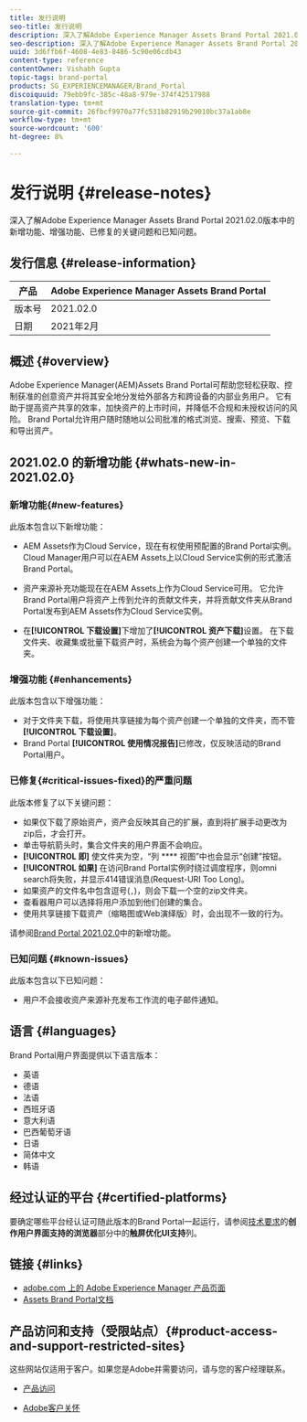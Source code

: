 ```yaml
---
title: 发行说明
seo-title: 发行说明
description: 深入了解Adobe Experience Manager Assets Brand Portal 2021.02.0版本中的功能、增强功能、已修复的关键问题和已知问题。
seo-description: 深入了解Adobe Experience Manager Assets Brand Portal 2021.02.0版本中的增强功能、已修复的关键问题和已知问题。
uuid: 3d6ffb6f-4608-4e83-8486-5c90e06cdb43
content-type: reference
contentOwner: Vishabh Gupta
topic-tags: brand-portal
products: SG_EXPERIENCEMANAGER/Brand_Portal
discoiquuid: 79ebb9fc-385c-48a8-979e-374f42517988
translation-type: tm+mt
source-git-commit: 26fbcf9970a77fc531b82919b29010bc37a1ab8e
workflow-type: tm+mt
source-wordcount: '600'
ht-degree: 8%

---
```



# 发行说明 {#release-notes}

深入了解Adobe Experience Manager Assets Brand Portal 2021.02.0版本中的新增功能、增强功能、已修复的关键问题和已知问题。

## 发行信息 {#release-information}

| 产品 | Adobe Experience Manager Assets Brand Portal |
|---|---|
| 版本号 | 2021.02.0 |
| 日期 | 2021年2月 |

## 概述 {#overview}

Adobe Experience Manager(AEM)Assets Brand Portal可帮助您轻松获取、控制获准的创意资产并将其安全地分发给外部各方和跨设备的内部业务用户。 它有助于提高资产共享的效率，加快资产的上市时间，并降低不合规和未授权访问的风险。 Brand Portal允许用户随时随地以公司批准的格式浏览、搜索、预览、下载和导出资产。

## 2021.02.0 的新增功能 {#whats-new-in-2021.02.0}

### 新增功能{#new-features}

此版本包含以下新增功能：

* AEM Assets作为Cloud Service，现在有权使用预配置的Brand Portal实例。 Cloud Manager用户可以在AEM Assets上以Cloud Service实例的形式激活Brand Portal。

* 资产来源补充功能现在在AEM Assets上作为Cloud Service可用。 它允许Brand Portal用户将资产上传到允许的贡献文件夹，并将贡献文件夹从Brand Portal发布到AEM Assets作为Cloud Service实例。

* 在&#x200B;**[!UICONTROL 下载设置]**&#x200B;下增加了&#x200B;**[!UICONTROL 资产下载]**&#x200B;设置。 在下载文件夹、收藏集或批量下载资产时，系统会为每个资产创建一个单独的文件夹。

<!-- 
* The **[!UICONTROL Download]** dialog is revamped in a list view with additional options to exclude the renditions which are not required, apply the same set of rules for similar asset types, and download the selected asset renditions. See [steps to download assets from Brand Portal](https://docs.adobe.com/content/help/en/experience-manager-brand-portal/using/download/brand-portal-download-assets.html#download-assets).
-->

<!--
* The new **[!UICONTROL Download]** dialog now appears with all the renditions of the selected assets or folders containing assets in a list view, wherein the Brand Portal users can apply same set of renditions for similar asset types and download the selected asset renditions. 
-->

<!-- 
* Navigation to the **[!UICONTROL Files]**, **[!UICONTROL Collections]**, and **[!UICONTROL Shared Links]** is now possible from all the Brand Portal pages in one-click.  

* The **[!UICONTROL Renditions]** panel in the asset details page now allows the Brand Portal users to select the original asset and (or) specific asset renditions, and directly download them from the **[!UICONTROL Renditions]** panel without having to open the **[!UICONTROL Download]** dialog. See [download assets from asset details page](https://docs.adobe.com/content/help/en/experience-manager-brand-portal/using/download/brand-portal-download-assets.html#download-assets-from-asset-details-page).
-->

<!--
Brand Portal users can exclude specific renditions which are not required and directly download the original asset and its renditions from the **[!UICONTROL Renditions]** panel on the asset details page. 
-->

<!-- 
* In addition to the existing **[!UICONTROL Download]** configurations, the Brand Portal administrators can also [configure permissions for different group of users](https://docs.adobe.com/content/help/en/experience-manager-brand-portal/using/download/brand-portal-download-assets.html#configure-download-permissions) to view and (or) download the original asset and its renditions from the asset details page. These configurations will define who can access and (or) download the asset renditions.
-->

### 增强功能 {#enhancements}

此版本包含以下增强功能：

* 对于文件夹下载，将使用共享链接为每个资产创建一个单独的文件夹，而不管&#x200B;**[!UICONTROL 下载设置]**。
* Brand Portal **[!UICONTROL 使用情况报告]**&#x200B;已修改，仅反映活动的Brand Portal用户。

<!--
* The threshold of session timeout for the guest users has been reduced from 2 hours to 15 minutes.
* The additional **[!UICONTROL View pages]** option has been removed for multi-page PDFs as the user can now view the PDF pages from the Adobe Document Cloud Viewer.
-->


### 已修复{#critical-issues-fixed}的严重问题

此版本修复了以下关键问题：

* 如果仅下载了原始资产，资产会反映其自己的扩展，直到将扩展手动更改为zip后，才会打开。
* 单击导航箭头时，集合文件夹的用户界面不会响应。
* **[!UICONTROL 即]** 使文件夹为空，“列 **** 视图”中也会显示“创建”按钮。
* **[!UICONTROL 如果]** 在访问Brand Portal实例时绕过调度程序，则omni search将失败，并显示414错误消息(Request-URI Too Long)。
* 如果资产的文件名中包含逗号(`,`)，则会下载一个空的zip文件夹。
* 查看器用户可以选择将用户添加到他们创建的集合。
* 使用共享链接下载资产（缩略图或Web演绎版）时，会出现不一致的行为。

请参阅[Brand Portal 2021.02.0](whats-new.md)中的新增功能。


### 已知问题 {#known-issues}

此版本包含以下已知问题：

* 用户不会接收资产来源补充发布工作流的电子邮件通知。

<!--
### Known Issues {#known-issues}

This release includes the following known issue:

* Search on the **[!UICONTROL Asset Reports]** shows processing on the product interface with no search result.
* The video DM encodes are not visible to the non-admin users on the asset details page.
* The alignment of the size of individual asset renditions and total download size is distorted in the Download dialog.
-->


<!--
* Download Settings configuration to configure asset download from Brand Portal. Fast download, custom renditions, and system renditions are the available configurations. 
-->

<!--
* Document Viewer has been introduced to enhance the PDF viewing experience. New options are available for viewing the PDF files in Brand Portal.

* Advances in the asset download process which improves the Brand Portal user experience while [downloading assets from Brand Portal](brand-portal-download-assets.md). Brand Portal administrators can configure **[!UICONTROL Fast Download]**, **[!UICONTROL Custom Renditions]**, and **[!UICONTROL System Renditions]** from the **[!UICONTROL Download]** settings. 

For details, see [what's new in Brand Portal 6.4.7](whats-new.md). 

### Critical Issues Fixed {#critical-issues-fixed-647}

This release includes fixes to the following critical issues:

* The viewer users are not permitted to share link for collections but the option to share is visible to them on the product interface.

* The **[!UICONTROL Download]** button on the options bar does not list all the licensed assets of the selected folder.

* The search takes longer to show the results for certain keywords.

* The **[!UICONTROL Agree]** and **[!UICONTROL Disagree]** check boxes does not appear on bulk selection of licensed and unlicensed assets during download.

* Filter-based search shows processing on the product interface with no search result. 

* The assets do not download from share link if the shared folder contains numerous and large assets.


### Known Issues {#known-issues-647}

This release includes the following known issues:

* If multiple assets are selected, license text does not appear on clicking Terms and Conditions on the license agreement page during download using share link.   

-->

## 语言 {#languages}

Brand Portal用户界面提供以下语言版本：

* 英语
* 德语
* 法语
* 西班牙语
* 意大利语
* 巴西葡萄牙语
* 日语
* 简体中文
* 韩语

## 经过认证的平台 {#certified-platforms}

要确定哪些平台经认证可随此版本的Brand Portal一起运行，请参阅[技术要求](https://helpx.adobe.com/experience-manager/6-4/sites/deploying/using/technical-requirements.html)的&#x200B;**创作用户界面支持的浏览器**&#x200B;部分中的&#x200B;**触屏优化UI支持**&#x200B;列。

## 链接 {#links}

* [adobe.com 上的 Adobe Experience Manager 产品页面](http://www.adobe.com/in/marketing-cloud/experience-manager.html)
* [Assets Brand Portal文档](https://helpx.adobe.com/cn/experience-manager/brand-portal/user-guide.html)

## 产品访问和支持（受限站点）{#product-access-and-support-restricted-sites}

这些网站仅适用于客户。如果您是Adobe并需要访问，请与您的客户经理联系。

<!--
* [https://daycare.day.com](https://daycare.day.com) 
-->

* [产品访问](https://login.marketing.adobe.com)

* [Adobe客户关怀](https://helpx.adobe.com/contact.html)
